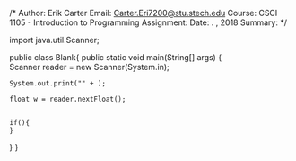 /*
Author: Erik Carter
Email: Carter.Eri7200@stu.stech.edu
Course: CSCI 1105 - Introduction to Programming
Assignment:
Date: . , 2018
Summary: 
*/

import java.util.Scanner;

public class Blank{	
  public static void main(String[] args) {		
		Scanner reader = new Scanner(System.in);	
		
    System.out.print("" + );
		
    float w = reader.nextFloat();
		
    
    if(){	
    }
    
  }
}
